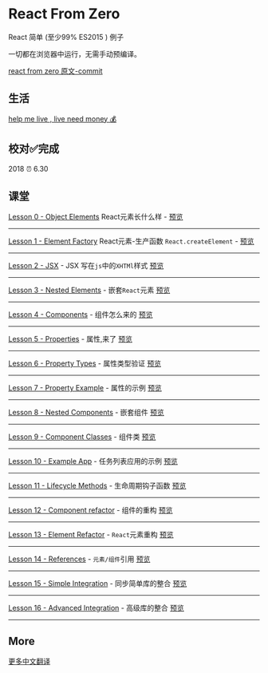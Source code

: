 # React From Zero

React 简单 (至少99% ES2015 ) 例子

一切都在浏览器中运行，无需手动预编译。

[react from zero 原文-commit](https://github.com/kay-is/react-from-zero/tree/9295efa36c5be78b0e3767425afcf238290b9051)

## 生活

[help me live , live need money 💰](https://github.com/chinanf-boy/live-need-money)

## 校对✅完成

2018 ⏰ 6.30

## 课堂

[Lesson 0 - Object Elements](https://github.com/chinanf-boy/react-from-zero/blob/master/docs/00-object-elements.html) React元素长什么样 -
[预览](https://chinanf-boy.github.io/react-from-zero/00-object-elements.html)

---

[Lesson 1 - Element Factory](https://github.com/chinanf-boy/react-from-zero/blob/master/docs/01-element-factory.html) React元素-生产函数 `React.createElement` -
[预览](https://chinanf-boy.github.io/react-from-zero/01-element-factory.html)

---

[Lesson 2 - JSX](https://github.com/chinanf-boy/react-from-zero/blob/master/docs/02-jsx.html) - JSX 写在`js`中的`XHTMl`样式
[预览](https://chinanf-boy.github.io/react-from-zero/02-jsx.html)

---

[Lesson 3 - Nested Elements](https://github.com/chinanf-boy/react-from-zero/blob/master/docs/03-nested-elements.html) - 嵌套`React`元素
[预览](https://chinanf-boy.github.io/react-from-zero/03-nested-elements.html)

---

[Lesson 4 - Components](https://github.com/chinanf-boy/react-from-zero/blob/master/docs/04-components.html) - 组件怎么来的
[预览](https://chinanf-boy.github.io/react-from-zero/04-components.html)

---

[Lesson 5 - Properties](https://github.com/chinanf-boy/react-from-zero/blob/master/docs/05-properties.html) - 属性,来了
[预览](https://chinanf-boy.github.io/react-from-zero/05-properties.html)

---

[Lesson 6 - Property Types](https://github.com/chinanf-boy/react-from-zero/blob/master/docs/06-property-types.html) - 属性类型验证
[预览](https://chinanf-boy.github.io/react-from-zero/06-property-types.html)

---

[Lesson 7 - Property Example](https://github.com/chinanf-boy/react-from-zero/blob/master/docs/07-property-example.html) - 属性的示例
[预览](https://chinanf-boy.github.io/react-from-zero/07-property-example.html)

---

[Lesson 8 - Nested Components](https://github.com/chinanf-boy/react-from-zero/blob/master/docs/08-nested-components.html) - 嵌套组件
[预览](https://chinanf-boy.github.io/react-from-zero/08-nested-components.html)

---

[Lesson 9 - Component Classes](https://github.com/chinanf-boy/react-from-zero/blob/master/docs/09-component-classes.html) - 组件类
[预览](https://chinanf-boy.github.io/react-from-zero/09-component-classes.html)

---

[Lesson 10 - Example App](https://github.com/chinanf-boy/react-from-zero/blob/master/docs/10-example-app.html) - 任务列表应用的示例
[预览](https://chinanf-boy.github.io/react-from-zero/10-example-app.html)

---

[Lesson 11 - Lifecycle Methods](https://github.com/chinanf-boy/react-from-zero/blob/master/docs/11-lifecycle-methods.html) - 生命周期钩子函数
[预览](https://chinanf-boy.github.io/react-from-zero/11-lifecycle-methods.html)

---

[Lesson 12 - Component refactor](https://github.com/chinanf-boy/react-from-zero/blob/master/docs/12-component-refactor.html) - 组件的重构
[预览](https://chinanf-boy.github.io/react-from-zero/12-component-refactor.html)

---

[Lesson 13 - Element Refactor](https://github.com/chinanf-boy/react-from-zero/blob/master/docs/13-element-refactor.html) - `React`元素重构
[预览](https://chinanf-boy.github.io/react-from-zero/13-element-refactor.html)

---

[Lesson 14 - References](https://github.com/chinanf-boy/react-from-zero/blob/master/docs/14-references.html) - `元素/组件`引用
[预览](https://chinanf-boy.github.io/react-from-zero/14-references.html)

---

[Lesson 15 - Simple Integration](https://github.com/chinanf-boy/react-from-zero/blob/master/docs/15-simple-integration.html) - 同步简单库的整合
[预览](https://chinanf-boy.github.io/react-from-zero/15-simple-integration.html)

---

[Lesson 16 - Advanced Integration](https://github.com/chinanf-boy/react-from-zero/blob/master/docs/16-advanced-integration.html) - 高级库的整合
[预览](https://chinanf-boy.github.io/react-from-zero/16-advanced-integration.html)

---


## More

[更多中文翻译](https://github.com/chinanf-boy/chinese-translate-list)